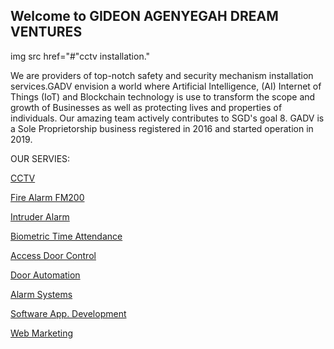 <h2>Welcome to    GIDEON AGENYEGAH DREAM VENTURES</h2>
<main>
   <p>img src href="#"cctv installation."</p>
   

   <p> We are providers of top-notch safety and security mechanism installation services.GADV envision a world where Artificial Intelligence, (AI) Internet of Things (IoT) and Blockchain technology is use to transform the scope and growth of Businesses as well as protecting lives and properties of individuals. Our amazing team actively contributes to SGD's goal 8. GADV is a Sole Proprietorship business registered in 2016 and started operation in 2019.</p>

  <p>OUR SERVIES:</p>
    <p><a href="#">CCTV</a></p>
    <p><a href="#">Fire Alarm FM200
</a></p>
    <p><a href="#">Intruder Alarm
</a></p>
    <p><a href="#">Biometric Time Attendance
</a></p>
    <p><a href="#">Access Door Control
</a></p>
    <p><a href="#">Door Automation
</a></p>
    <p><a href="#">Alarm Systems
</a></p>
    <p><a href="#">Software App. Development
</a></p>
    <p><a href="#">Web Marketing
</a></p>
</main>

   

